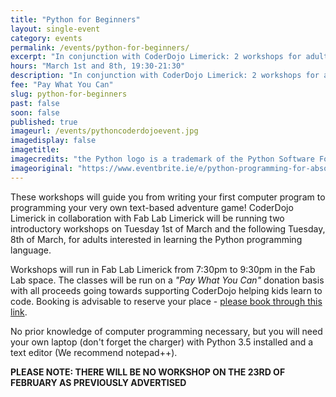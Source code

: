 ```yaml
---
title: "Python for Beginners"
layout: single-event
category: events
permalink: /events/python-for-beginners/
excerpt: "In conjunction with CoderDojo Limerick: 2 workshops for adults interested in learning Python programming"
hours: "March 1st and 8th, 19:30-21:30"
description: "In conjunction with CoderDojo Limerick: 2 workshops for adults interested in learning Python programming"
fee: "Pay What You Can"
slug: python-for-beginners
past: false
soon: false
published: true
imageurl: /events/pythoncoderdojoevent.jpg
imagedisplay: false
imagetitle: 
imagecredits: "the Python logo is a trademark of the Python Software Foundation"
imageoriginal: "https://www.eventbrite.ie/e/python-programming-for-absolute-beginners-adults-part-13-tickets-19271744306"
---
```


These workshops will guide you from writing your first computer program to programming your very own text-based adventure game! CoderDojo Limerick in collaboration with Fab Lab Limerick will be running two introductory workshops on Tuesday 1st of March and the following Tuesday, 8th of March, for adults interested in learning the Python programming language.

Workshops will run in Fab Lab Limerick from 7:30pm to 9:30pm in the Fab Lab space. The classes will be run on a _"Pay What You Can"_ donation basis with all proceeds going towards supporting CoderDojo helping kids learn to code. Booking is advisable to reserve your place - [please book through this link](https://www.eventbrite.ie/e/beginners-python-programming-for-adults-part-12-tickets-21438609458).

No prior knowledge of computer programming necessary, but you will need your own laptop (don't forget the charger) with Python 3.5 installed and a text editor (We recommend notepad++).

**PLEASE NOTE: THERE WILL BE NO WORKSHOP ON THE 23RD OF FEBRUARY AS PREVIOUSLY ADVERTISED**
